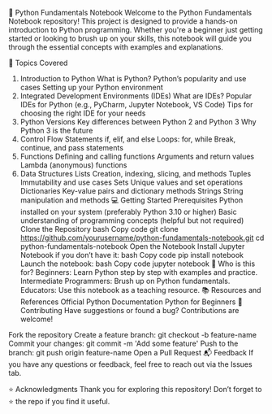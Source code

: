 🚀 Python Fundamentals Notebook
Welcome to the Python Fundamentals Notebook repository! This project is designed to provide a hands-on introduction to Python programming. Whether you're a beginner just getting started or looking to brush up on your skills, this notebook will guide you through the essential concepts with examples and explanations.

🌟 Topics Covered
1. Introduction to Python
What is Python?
Python’s popularity and use cases
Setting up your Python environment
2. Integrated Development Environments (IDEs)
What are IDEs?
Popular IDEs for Python (e.g., PyCharm, Jupyter Notebook, VS Code)
Tips for choosing the right IDE for your needs
3. Python Versions
Key differences between Python 2 and Python 3
Why Python 3 is the future
4. Control Flow Statements
if, elif, and else
Loops: for, while
Break, continue, and pass statements
5. Functions
Defining and calling functions
Arguments and return values
Lambda (anonymous) functions
6. Data Structures
Lists
Creation, indexing, slicing, and methods
Tuples
Immutability and use cases
Sets
Unique values and set operations
Dictionaries
Key-value pairs and dictionary methods
Strings
String manipulation and methods
💻 Getting Started
Prerequisites
Python installed on your system (preferably Python 3.10 or higher)
Basic understanding of programming concepts (helpful but not required)
Clone the Repository
bash
Copy code
git clone https://github.com/yourusername/python-fundamentals-notebook.git
cd python-fundamentals-notebook
Open the Notebook
Install Jupyter Notebook if you don’t have it:
bash
Copy code
pip install notebook
Launch the notebook:
bash
Copy code
jupyter notebook
🎯 Who is this for?
Beginners: Learn Python step by step with examples and practice.
Intermediate Programmers: Brush up on Python fundamentals.
Educators: Use this notebook as a teaching resource.
📚 Resources and References
Official Python Documentation
Python for Beginners
🙌 Contributing
Have suggestions or found a bug? Contributions are welcome!

Fork the repository
Create a feature branch: git checkout -b feature-name
Commit your changes: git commit -m 'Add some feature'
Push to the branch: git push origin feature-name
Open a Pull Request
📬 Feedback
If you have any questions or feedback, feel free to reach out via the Issues tab.

⭐ Acknowledgments
Thank you for exploring this repository! Don’t forget to ⭐ the repo if you find it useful.
